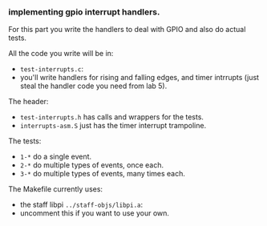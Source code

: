 ### implementing gpio interrupt handlers.

For this part you write the handlers to deal with GPIO and 
also do actual tests.

All the code you write will be in:
  - `test-interrupts.c`:
  - you'll write handlers for rising and falling edges, and timer
    intrrupts (just steal the handler code you need from lab 5).

The header:
  - `test-interrupts.h` has calls and wrappers for the tests.
  - `interrupts-asm.S` just has the timer interrupt trampoline.

The tests:
  - `1-*` do a single event.
  - `2-*` do multiple types of events, once each.
  - `3-*` do multiple types of events, many times each.

The Makefile currently uses:
  - the staff libpi `../staff-objs/libpi.a`: 
  - uncomment this if you want to use your own.
